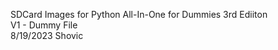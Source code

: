 
SDCard Images for Python All-In-One for Dummies 3rd Ediiton <BR>
V1 - Dummy File <BR>
8/19/2023 Shovic <BR>
